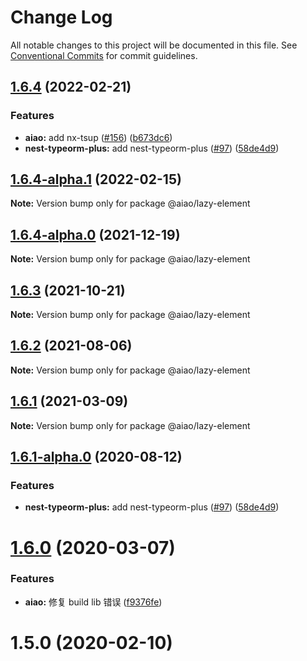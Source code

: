 # Change Log

All notable changes to this project will be documented in this file.
See [Conventional Commits](https://conventionalcommits.org) for commit guidelines.

## [1.6.4](https://github.com/aiao-io/aiao/compare/@aiao/lazy-element@1.6.0...@aiao/lazy-element@1.6.4) (2022-02-21)

### Features

- **aiao:** add nx-tsup ([#156](https://github.com/aiao-io/aiao/issues/156)) ([b673dc6](https://github.com/aiao-io/aiao/commit/b673dc6e8c618f68d27a21928f60c6abd15d1e7d))
- **nest-typeorm-plus:** add nest-typeorm-plus ([#97](https://github.com/aiao-io/aiao/issues/97)) ([58de4d9](https://github.com/aiao-io/aiao/commit/58de4d9f6595824d86f59d4018ea4065c84f58fa))

## [1.6.4-alpha.1](https://github.com/aiao-io/aiao/compare/@aiao/lazy-element@1.6.3...@aiao/lazy-element@1.6.4-alpha.1) (2022-02-15)

**Note:** Version bump only for package @aiao/lazy-element

## [1.6.4-alpha.0](https://github.com/aiao-io/aiao/compare/@aiao/lazy-element@1.6.1-alpha.0...@aiao/lazy-element@1.6.4-alpha.0) (2021-12-19)

**Note:** Version bump only for package @aiao/lazy-element

## [1.6.3](https://github.com/aiao-io/aiao/compare/@aiao/lazy-element@1.6.1...@aiao/lazy-element@1.6.3) (2021-10-21)

**Note:** Version bump only for package @aiao/lazy-element

## [1.6.2](https://github.com/aiao-io/aiao/compare/@aiao/lazy-element@1.6.1-alpha.0...@aiao/lazy-element@1.6.2) (2021-08-06)

**Note:** Version bump only for package @aiao/lazy-element

## [1.6.1](https://github.com/aiao-io/aiao/compare/@aiao/lazy-element@1.6.1-alpha.0...@aiao/lazy-element@1.6.1) (2021-03-09)

**Note:** Version bump only for package @aiao/lazy-element

## [1.6.1-alpha.0](https://github.com/aiao-io/aiao/compare/@aiao/lazy-element@1.6.0...@aiao/lazy-element@1.6.1-alpha.0) (2020-08-12)

### Features

- **nest-typeorm-plus:** add nest-typeorm-plus ([#97](https://github.com/aiao-io/aiao/issues/97)) ([58de4d9](https://github.com/aiao-io/aiao/commit/58de4d9f6595824d86f59d4018ea4065c84f58fa))

# [1.6.0](https://github.com/aiao-io/aiao/compare/@aiao/lazy-element@1.5.0...@aiao/lazy-element@1.6.0) (2020-03-07)

### Features

- **aiao:** 修复 build lib 错误 ([f9376fe](https://github.com/aiao-io/aiao/commit/f9376fe1a4823cf18965187a50bc8eaad16eadfd))

# 1.5.0 (2020-02-10)
